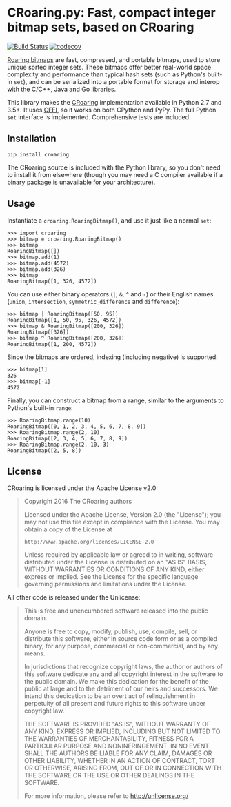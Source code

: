 # CRoaring.py: Fast, compact integer bitmap sets, based on CRoaring

[![Build Status](https://travis-ci.org/zacharyvoase/croaring.py.svg?branch=master)](https://travis-ci.org/zacharyvoase/croaring.py)
[![codecov](https://codecov.io/gh/zacharyvoase/croaring.py/branch/master/graph/badge.svg)](https://codecov.io/gh/zacharyvoase/croaring.py)

[Roaring bitmaps][] are fast, compressed, and portable bitmaps, used to store
unique sorted integer sets. These bitmaps offer better real-world space
complexity and performance than typical hash sets (such as Python's built-in
`set`), and can be serialized into a portable format for storage and interop
with the C/C++, Java and Go libraries.

This library makes the [CRoaring][] implementation available in Python 2.7 and
3.5+. It uses [CFFI][], so it works on both CPython and PyPy. The full Python
`set` interface is implemented. Comprehensive tests are included.

  [Roaring bitmaps]: http://roaringbitmap.org/
  [CRoaring]: https://github.com/RoaringBitmap/CRoaring
  [CFFI]: http://cffi.readthedocs.io/en/latest/


## Installation

    pip install croaring

The CRoaring source is included with the Python library, so you don't need to
install it from elsewhere (though you may need a C compiler available if a
binary package is unavailable for your architecture).


## Usage

Instantiate a `croaring.RoaringBitmap()`, and use it just like a normal `set`:

    >>> import croaring
    >>> bitmap = croaring.RoaringBitmap()
    >>> bitmap
    RoaringBitmap([])
    >>> bitmap.add(1)
    >>> bitmap.add(4572)
    >>> bitmap.add(326)
    >>> bitmap
    RoaringBitmap([1, 326, 4572])

You can use either binary operators (`|`, `&`, `^` and `-`) or their English
names (`union`, `intersection`, `symmetric_difference` and `difference`):

    >>> bitmap | RoaringBitmap([50, 95])
    RoaringBitmap([1, 50, 95, 326, 4572])
    >>> bitmap & RoaringBitmap([200, 326])
    RoaringBitmap([326])
    >>> bitmap ^ RoaringBitmap([200, 326])
    RoaringBitmap([1, 200, 4572])

Since the bitmaps are ordered, indexing (including negative) is supported:

    >>> bitmap[1]
    326
    >>> bitmap[-1]
    4572

Finally, you can construct a bitmap from a range, similar to the arguments to
Python's built-in `range`:

    >>> RoaringBitmap.range(10)
    RoaringBitmap([0, 1, 2, 3, 4, 5, 6, 7, 8, 9])
    >>> RoaringBitmap.range(2, 10)
    RoaringBitmap([2, 3, 4, 5, 6, 7, 8, 9])
    >>> RoaringBitmap.range(2, 10, 3)
    RoaringBitmap([2, 5, 8])


## License

CRoaring is licensed under the Apache License v2.0:

> Copyright 2016 The CRoaring authors
>
> Licensed under the Apache License, Version 2.0 (the "License");
> you may not use this file except in compliance with the License.
> You may obtain a copy of the License at
>
>     http://www.apache.org/licenses/LICENSE-2.0
>
> Unless required by applicable law or agreed to in writing, software
> distributed under the License is distributed on an "AS IS" BASIS,
> WITHOUT WARRANTIES OR CONDITIONS OF ANY KIND, either express or implied.
> See the License for the specific language governing permissions and
> limitations under the License.

All other code is released under the Unlicense:

> This is free and unencumbered software released into the public domain.
>
> Anyone is free to copy, modify, publish, use, compile, sell, or
> distribute this software, either in source code form or as a compiled
> binary, for any purpose, commercial or non-commercial, and by any
> means.
>
> In jurisdictions that recognize copyright laws, the author or authors
> of this software dedicate any and all copyright interest in the
> software to the public domain. We make this dedication for the benefit
> of the public at large and to the detriment of our heirs and
> successors. We intend this dedication to be an overt act of
> relinquishment in perpetuity of all present and future rights to this
> software under copyright law.
>
> THE SOFTWARE IS PROVIDED "AS IS", WITHOUT WARRANTY OF ANY KIND,
> EXPRESS OR IMPLIED, INCLUDING BUT NOT LIMITED TO THE WARRANTIES OF
> MERCHANTABILITY, FITNESS FOR A PARTICULAR PURPOSE AND NONINFRINGEMENT.
> IN NO EVENT SHALL THE AUTHORS BE LIABLE FOR ANY CLAIM, DAMAGES OR
> OTHER LIABILITY, WHETHER IN AN ACTION OF CONTRACT, TORT OR OTHERWISE,
> ARISING FROM, OUT OF OR IN CONNECTION WITH THE SOFTWARE OR THE USE OR
> OTHER DEALINGS IN THE SOFTWARE.
>
> For more information, please refer to <http://unlicense.org/>
